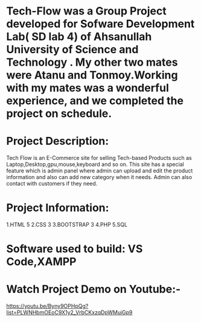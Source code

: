 # Tech-Flow was a Group Project developed for Sofware Development Lab( SD lab 4) of Ahsanullah University of Science and Technology . My other two mates were Atanu and Tonmoy.Working with my mates was a wonderful experience, and we completed the project on schedule.

# Project Description:
Tech Flow is an E-Commerce site for selling Tech-based Products such as Laptop,Desktop,gpu,mouse,keyboard and so on. This site has a special feature which is admin panel where admin can upload and edit the product information and also can add new category when it needs. Admin can also contact with customers if they need.

# Project Information:
1.HTML 5
2.CSS 3
3.BOOTSTRAP 3
4.PHP
5.SQL
# Software used to build: VS Code,XAMPP

# Watch Project Demo on Youtube:-
https://youtu.be/Byny9OPHpQg?list=PLWNHbmOEoC9X1y2_VrbCKxzqDpWMuiGp9
